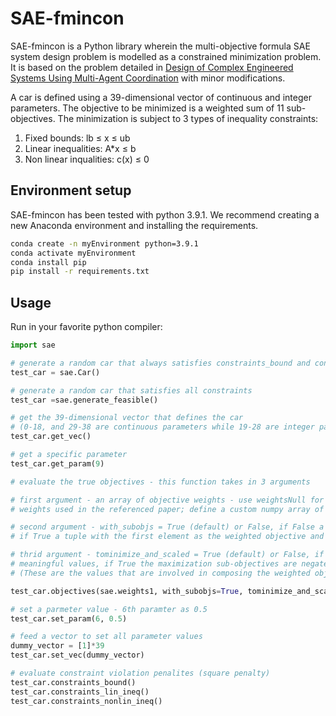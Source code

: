 # SAE-fmincon

SAE-fmincon is a Python library wherein the multi-objective formula SAE system design problem is modelled as a constrained minimization problem. It is based on the problem detailed in [Design of Complex Engineered Systems Using Multi-Agent Coordination](https://asmedigitalcollection.asme.org/computingengineering/article/18/1/011003/366472/Design-of-Complex-Engineered-Systems-Using-Multi) with minor modifications.

A car is defined using a 39-dimensional vector of continuous and integer parameters. The objective to be minimized is a weighted sum of 11 sub-objectives. The minimization is subject to 3 types of inequality constraints:
1. Fixed bounds: lb ≤ x ≤ ub
2. Linear inequalities: A*x ≤ b
3. Non linear inqualities: c(x) ≤ 0

## Environment setup

SAE-fmincon has been tested with python 3.9.1. We recommend creating a new Anaconda environment and installing the requirements.

```bash
conda create -n myEnvironment python=3.9.1
conda activate myEnvironment
conda install pip
pip install -r requirements.txt
```

## Usage
Run in your favorite python compiler:

```python
import sae

# generate a random car that always satisfies constraints_bound and constraints_lin_ineq
test_car = sae.Car()

# generate a random car that satisfies all constraints
test_car =sae.generate_feasible()

# get the 39-dimensional vector that defines the car
# (0-18, and 29-38 are continuous parameters while 19-28 are integer parameters)
test_car.get_vec()

# get a specific parameter
test_car.get_param(9)

# evaluate the true objectives - this function takes in 3 arguments

# first argument - an array of objective weights - use weightsNull for equal weights; use weights1, weights2 or weights3 for
# weights used in the referenced paper; define a custom numpy array of shape (11,)

# second argument - with_subobjs = True (default) or False, if False a scalar value of the weighted objective is returned,
# if True a tuple with the first element as the weighted objective and the second as an array of sub-objectives is returned

# thrid argument - tominimize_and_scaled = True (default) or False, if False the sub-objectives array holds physically
# meaningful values, if True the maximization sub-objectives are negated and all of them are scaled
# (These are the values that are involved in composing the weighted objective)

test_car.objectives(sae.weights1, with_subobjs=True, tominimize_and_scaled=True)

# set a parmeter value - 6th paramter as 0.5
test_car.set_param(6, 0.5)

# feed a vector to set all parameter values
dummy_vector = [1]*39
test_car.set_vec(dummy_vector)

# evaluate constraint violation penalites (square penalty)
test_car.constraints_bound()
test_car.constraints_lin_ineq()
test_car.constraints_nonlin_ineq()
```

